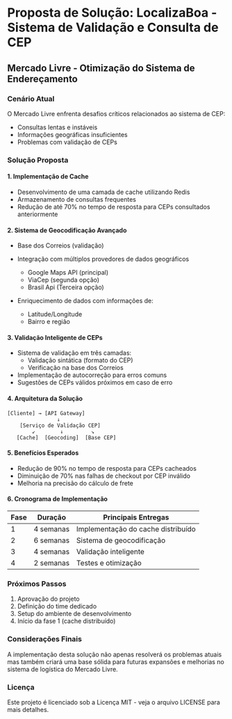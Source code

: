 # Proposta de Solução: LocalizaBoa - Sistema de Validação e Consulta de CEP
## Mercado Livre - Otimização do Sistema de Endereçamento

### Cenário Atual
O Mercado Livre enfrenta desafios críticos relacionados ao sistema de CEP:
- Consultas lentas e instáveis
- Informações geográficas insuficientes
- Problemas com validação de CEPs

### Solução Proposta

#### 1. Implementação de Cache 
- Desenvolvimento de uma camada de cache utilizando Redis
- Armazenamento de consultas frequentes
- Redução de até 70% no tempo de resposta para CEPs consultados anteriormente

#### 2. Sistema de Geocodificação Avançado
- Base dos Correios (validação)

- Integração com múltiplos provedores de dados geográficos
  - Google Maps API (principal)
  - ViaCep (segunda opção)
  - Brasil Api (Terceira opção)
  
- Enriquecimento de dados com informações de:
  - Latitude/Longitude
  - Bairro e região
  

#### 3. Validação Inteligente de CEPs
- Sistema de validação em três camadas:
  - Validação sintática (formato do CEP)
  - Verificação na base dos Correios
- Implementação de autocorreção para erros comuns
- Sugestões de CEPs válidos próximos em caso de erro

#### 4. Arquitetura da Solução

```
[Cliente] → [API Gateway]            
                ↓
    [Serviço de Validação CEP]
        ↙        ↓         ↘
   [Cache]  [Geocoding]  [Base CEP]
```

#### 5. Benefícios Esperados
- Redução de 90% no tempo de resposta para CEPs cacheados
- Diminuição de 70% nas falhas de checkout por CEP inválido
- Melhoria na precisão do cálculo de frete


#### 6. Cronograma de Implementação

| Fase | Duração | Principais Entregas |
|------|----------|-------------------|
| 1 | 4 semanas | Implementação do cache distribuído |
| 2 | 6 semanas | Sistema de geocodificação |
| 3 | 4 semanas | Validação inteligente |
| 4 | 2 semanas | Testes e otimização |

### Próximos Passos
1. Aprovação do projeto
2. Definição do time dedicado
3. Setup do ambiente de desenvolvimento
4. Início da fase 1 (cache distribuído)

### Considerações Finais
A implementação desta solução não apenas resolverá os problemas atuais mas também criará uma base sólida para futuras expansões e melhorias no sistema de logística do Mercado Livre.

### Licença
Este projeto é licenciado sob a Licença MIT - veja o arquivo LICENSE para mais detalhes.
